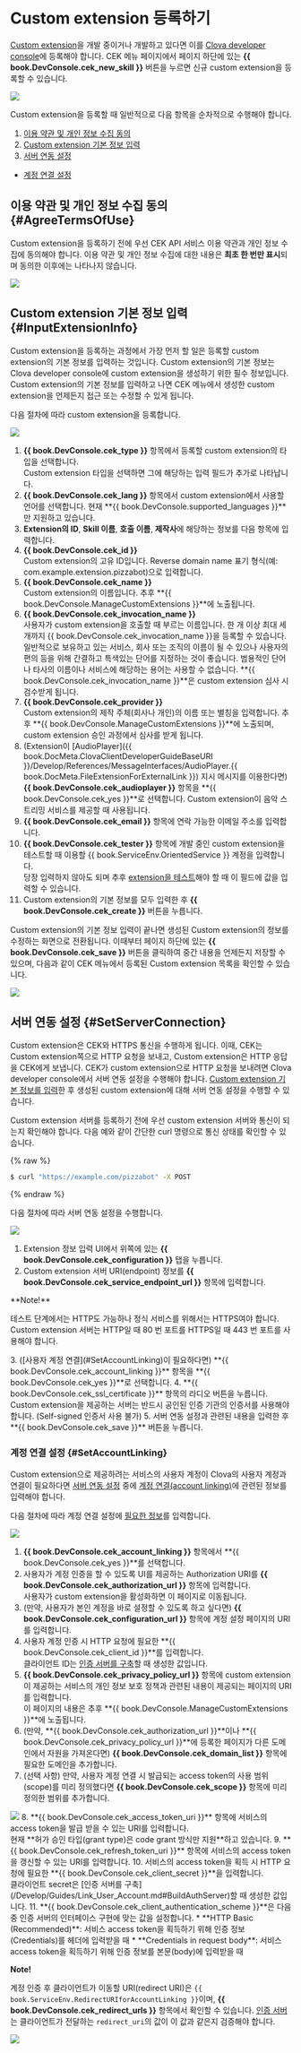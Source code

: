 <!-- Note! This content includes shared parts. Therefore, when you update this, you should beware of synchronization. -->

# Custom extension 등록하기
[Custom extension](/Develop/Guides/Build_Custom_Extension.md)을 개발 중이거나 개발하고 있다면 이를 [Clova developer console](/DevConsole/ClovaDevConsole_Overview.md)에 등록해야 합니다. CEK 메뉴 페이지에서 페이지 하단에 있는 **{{ book.DevConsole.cek_new_skill }}** 버튼을 누르면 신규 custom extension을 등록할 수 있습니다.

![](/DevConsole/Assets/Images/DevConsole-First_Look_of_Extension_List.png)

Custom extension을 등록할 때 일반적으로 다음 항목을 순차적으로 수행해야 합니다.

1. [이용 약관 및 개인 정보 수집 동의](#AgreeTermsOfUse)
2. [Custom extension 기본 정보 입력](#InputExtensionInfo)
3. [서버 연동 설정](#SetServerConnection)
  * [계정 연결 설정](#SetAccountLinking)

<!-- Start of the shared content: AgreeTermsOfUse -->

## 이용 약관 및 개인 정보 수집 동의 {#AgreeTermsOfUse}

Custom extension을 등록하기 전에 우선 CEK API 서비스 이용 약관과 개인 정보 수집에 동의해야 합니다. 이용 약관 및 개인 정보 수집에 대한 내용은 **최초 한 번만 표시**되며 동의한 이후에는 나타나지 않습니다.

![](/DevConsole/Assets/Images/DevConsole-Agree_Terms_of_Use_and_Collecting_Personal_Info.png)

<!-- End of the shared content -->

## Custom extension 기본 정보 입력 {#InputExtensionInfo}

Custom extension을 등록하는 과정에서 가장 먼저 할 일은 등록할 custom extension의 기본 정보를 입력하는 것입니다. Custom extension의 기본 정보는 Clova developer console에 custom extension을 생성하기 위한 필수 정보입니다. Custom extension의 기본 정보를 입력하고 나면 CEK 메뉴에서 생성한 custom extension을 언제든지 접근 또는 수정할 수 있게 됩니다.

다음 절차에 따라 custom extension을 등록합니다.

![](/DevConsole/Assets/Images/DevConsole-Create_New_Custom_Extension.png)

1. **{{ book.DevConsole.cek_type }}** 항목에서 등록할 custom extension의 타입을 선택합니다.<br />
  Custom extension 타입을 선택하면 그에 해당하는 입력 필드가 추가로 나타납니다.
2. **{{ book.DevConsole.cek_lang }}** 항목에서 custom extension에서 사용할 언어를 선택합니다. 현재 **{{ book.DevConsole.supported_languages }}**만 지원하고 있습니다.
3. **Extension의 ID**, **Skill 이름**, **호출 이름**, **제작사**에 해당하는 정보를 다음 항목에 입력합니다.
  1. **{{ book.DevConsole.cek_id }}**<br />
    Custom extension의 고유 ID입니다. Reverse domain name 표기 형식(예: com.example.extension.pizzabot)으로 입력합니다.
  2. **{{ book.DevConsole.cek_name }}**<br />
    Custom extension의 이름입니다. 추후 **{{ book.DevConsole.ManageCustomExtensions }}**에 노출됩니다.
  3. **{{ book.DevConsole.cek_invocation_name }}**<br />
    사용자가 custom extension을 호출할 때 부르는 이름입니다. 한 개 이상 최대 세 개까지 {{ book.DevConsole.cek_invocation_name }}을 등록할 수 있습니다. 일반적으로 보유하고 있는 서비스, 회사 또는 조직의 이름이 될 수 있으나 사용자의 편의 등을 위해 간결하고 특색있는 단어를 지정하는 것이 좋습니다. 범용적인 단어나 타사의 이름이나 서비스에 해당하는 용어는 사용할 수 없습니다. **{{ book.DevConsole.cek_invocation_name }}**은 custom extension 심사 시 검수받게 됩니다.
  4. **{{ book.DevConsole.cek_provider }}**<br />
    Custom extension의 제작 주체(회사나 개인)의 이름 또는 별칭을 입력합니다. 추후 **{{ book.DevConsole.ManageCustomExtensions }}**에 노출되며, custom extension 승인 과정에서 심사를 받게 됩니다.
4. (Extension이 [AudioPlayer]({{ book.DocMeta.ClovaClientDeveloperGuideBaseURI }}/Develop/References/MessageInterfaces/AudioPlayer.{{ book.DocMeta.FileExtensionForExternalLink }}) 지시 메시지를 이용한다면) **{{ book.DevConsole.cek_audioplayer }}** 항목을 **{{ book.DevConsole.cek_yes }}**로 선택합니다. Custom extension이 음악 스트리밍 서비스를 제공할 때 사용됩니다.
5. **{{ book.DevConsole.cek_email }}** 항목에 연락 가능한 이메일 주소를 입력합니다.
6. **{{ book.DevConsole.cek_tester }}** 항목에 개발 중인 custom extension을 테스트할 때 이용할 {{ book.ServiceEnv.OrientedService }} 계정을 입력합니다.<br />
  당장 입력하지 않아도 되며 추후 [extension을 테스트](/DevConsole/Guides/Test_Custom_Extension.md)해야 할 때 이 필드에 값을 입력할 수 있습니다.
7. Custom extension의 기본 정보를 모두 입력한 후 **{{ book.DevConsole.cek_create }}** 버튼을 누릅니다.

Custom extension의 기본 정보 입력이 끝나면 생성된 Custom extension의 정보를 수정하는 화면으로 전환됩니다. 이때부터 페이지 하단에 있는 **{{ book.DevConsole.cek_save }}** 버튼을 클릭하여 중간 내용을 언제든지 저장할 수 있으며, 다음과 같이 CEK 메뉴에서 등록된 Custom extension 목록을 확인할 수 있습니다.

![](/DevConsole/Assets/Images/DevConsole-Custom_Extension_List_After_Creation.png)

## 서버 연동 설정 {#SetServerConnection}

Custom extension은 CEK와 HTTPS 통신을 수행하게 됩니다. 이때, CEK는 Custom extension쪽으로 HTTP 요청을 보내고, Custom extension은 HTTP 응답을 CEK에게 보냅니다. CEK가 custom extension으로 HTTP 요청을 보내려면 Clova developer console에서 서버 연동 설정을 수행해야 합니다. [Custom extension 기본 정보를 입력](#InputExtensionInfo)한 후 생성된 custom extension에 대해 서버 연동 설정을 수행할 수 있습니다.

Custom extension 서버를 등록하기 전에 우선 custom extension 서버와 통신이 되는지 확인해야 합니다. 다음 예와 같이 간단한 curl 명령으로 통신 상태를 확인할 수 있습니다.

{% raw %}
```bash
$ curl "https://example.com/pizzabot" -X POST
```
{% endraw %}

다음 절차에 따라 서버 연동 설정을 수행합니다.

![](/DevConsole/Assets/Images/DevConsole-Custom_Extension_Server_Settings.png)

1. Extension 정보 입력 UI에서 위쪽에 있는 **{{ book.DevConsole.cek_configuration }}** 탭을 누릅니다.
2. Custom extension 서버 URI(endpoint) 정보를 **{{ book.DevConsole.cek_service_endpoint_url }}** 항목에 입력합니다.
  <div class="note">
    <p>**Note!**</p>
    <p>테스트 단계에서는 HTTP도 가능하나 정식 서비스를 위해서는 HTTPS여야 합니다. Custom extension 서버는 HTTP일 때 80 번 포트를 HTTPS일 때 443 번 포트를 사용해야 합니다.</p>
  </div>
3. ([사용자 계정 연결](#SetAccountLinking)이 필요하다면) **{{ book.DevConsole.cek_account_linking }}** 항목을 **{{ book.DevConsole.cek_yes }}**로 선택합니다.
4. **{{ book.DevConsole.cek_ssl_certificate }}** 항목의 라디오 버튼을 누릅니다. Custom extension을 제공하는 서버는 반드시 공인된 인증 기관의 인증서를 사용해야 합니다. (Self-signed 인증서 사용 불가)
5. 서버 연동 설정과 관련된 내용을 입력한 후 **{{ book.DevConsole.cek_save }}** 버튼을 누릅니다.</li>

### 계정 연결 설정 {#SetAccountLinking}

Custom extension으로 제공하려는 서비스의 사용자 계정이 Clova의 사용자 계정과 연결이 필요하다면 [서버 연동 설정](#SetServerConnection) 중에 [계정 연결(account linking)](/Develop/Guides/Link_User_Account.md)에 관련된 정보를 입력해야 합니다.

다음 절차에 따라 계정 연결 설정에 [필요한 정보](/Develop/Guides/Link_User_Account.md#RegisterAccountLinkingInfo)를 입력합니다.

<img src="/DevConsole/Assets/Images/DevConsole-Custom_Extension_Accoun_Linking_Settings_1.png" />

1. **{{ book.DevConsole.cek_account_linking }}** 항목에서 **{{ book.DevConsole.cek_yes }}**를 선택합니다.
2. 사용자가 계정 인증을 할 수 있도록 UI를 제공하는 Authorization URI를 **{{ book.DevConsole.cek_authorization_url }}** 항목에 입력합니다.<br />
  사용자가 custom extension을 활성화하면 이 페이지로 이동됩니다.
3. (만약, 사용자가 본인 계정을 바로 설정할 수 있도록 하고 싶다면) **{{ book.DevConsole.cek_configuration_url }}** 항목에 계정 설정 페이지의 URI를 입력합니다.
4. 사용자 계정 인증 시 HTTP 요청에 필요한 **{{ book.DevConsole.cek_client_id }}**를 입력합니다.<br />
  클라이언트 ID는 [인증 서버를 구축](/Develop/Guides/Link_User_Account.md#BuildAuthServer)할 때 생성한 값입니다.
5. **{{ book.DevConsole.cek_privacy_policy_url }}** 항목에 custom extension이 제공하는 서비스의 개인 정보 보호 정책과 관련된 내용이 제공되는 페이지의 URI를 입력합니다.<br />
  이 페이지의 내용은 추후 **{{ book.DevConsole.ManageCustomExtensions }}**에 노출됩니다.
6. (만약, **{{ book.DevConsole.cek_authorization_url }}**이나 **{{ book.DevConsole.cek_privacy_policy_url }}**에 등록한 페이지가 다른 도메인에서 자원을 가져온다면) **{{ book.DevConsole.cek_domain_list }}** 항목에 필요한 도메인을 추가합니다.
7. (선택 사항) 만약, 사용자 계정 연결 시 발급되는 access token의 사용 범위(scope)를 미리 정의했다면 **{{ book.DevConsole.cek_scope }}** 항목에 미리 정의한 범위를 추가합니다.<br />
  <img src="/DevConsole/Assets/Images/DevConsole-Custom_Extension_Accoun_Linking_Settings_2.png" />
8. **{{ book.DevConsole.cek_access_token_uri }}** 항목에 서비스의 access token을 발급 받을 수 있는 URI를 입력합니다.<br />
  현재 **허가 승인 타입(grant type)은 code grant 방식만 지원**하고 있습니다.
9. **{{ book.DevConsole.cek_refresh_token_uri }}** 항목에 서비스의 access token을 갱신할 수 있는 URI를 입력합니다.
10. 서비스의 access token을 획득 시 HTTP 요청에 필요한 **{{ book.DevConsole.cek_client_secret }}**을 입력합니다.<br />
  클라이언트 secret은 [인증 서버를 구축](/Develop/Guides/Link_User_Account.md#BuildAuthServer)할 때 생성한 값입니다.
11. **{{ book.DevConsole.cek_client_authentication_scheme }}**은 다음 중 인증 서버의 인터페이스 구현에 맞는 값을 설정합니다.
  * **HTTP Basic (Recommended)**: 서비스 access token을 획득하기 위해 인증 정보(Credentials)를 헤더에 입력받을 때
  * **Credentials in request body**: 서비스 access token을 획득하기 위해 인증 정보를 본문(body)에 입력받을 때

<div id="RedirectURI" class="note">
  <p><strong>Note!</strong></p>
  <p>계정 인증 후 클라이언트가 이동할 URI(redirect URI)은 <code>{{ book.ServiceEnv.RedirectURIforAccountLinking }}</code>이며, <strong>{{ book.DevConsole.cek_redirect_urls }}</strong> 항목에서 확인할 수 있습니다.</strong> <a href="/Develop/Guides/Link_User_Account.md#BuildAuthServer">인증 서버</a>는 클라이언트가 전달하는 <code>redirect_uri</code>의 값이 이 값과 같은지 검증해야 합니다.</p>
  <img src="/DevConsole/Assets/Images/DevConsole-Redirect_URI_for_Extension_Accoun_Linking.png" />
</div>
